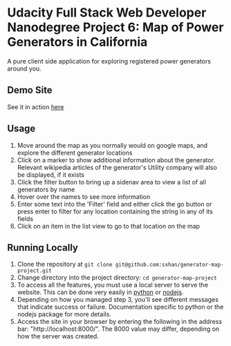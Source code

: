 # Udacity Full Stack Web Developer Nanodegree Project 6: Map of Power Generators in California
A pure client side application for exploring registered power generators around you.

## Demo Site
See it in action [here](http://map.thoughtforyourthoughts.com/)

## Usage
1. Move around the map as you normally would on google maps, and explore the different generator locations
2. Click on a marker to show additional information about the generator. Relevant wikipedia articles of the generator's Utility company will also be displayed, if it exists
3. Click the filter button to bring up a sidenav area to view a list of all generators by name
4. Hover over the names to see more information
5. Enter some text into the 'Filter' field and either click the go button or press enter to filter for any location containing the string in any of its fields
6. Click on an item in the list view to go to that location on the map

## Running Locally
1. Clone the repository at `git clone git@github.com:sxhan/generator-map-project.git`
2. Change directory into the project directory: `cd generator-map-project`
3. To access all the features, you must use a local server to serve the website. This can be done very easily in [python](https://docs.python.org/2/library/simplehttpserver.html) or [nodejs](https://www.npmjs.com/package/http-server).
4. Depending on how you managed step 3, you'll see different messages that indicate success or failure. Documentation specific to python or the nodejs package for more details.
5. Access the site in your browser by entering the following in the address bar: "http://localhost:8000/". The 8000 value may differ, depending on how the server was created.
